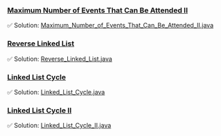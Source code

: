 ### [Maximum Number of Events That Can Be Attended II](https://leetcode.com/problems/maximum-number-of-events-that-can-be-attended-ii/description/)
✅ Solution: [Maximum_Number_of_Events_That_Can_Be_Attended_II.java](Maximum_Number_of_Events_That_Can_Be_Attended_II.java)

### [Reverse Linked List](https://leetcode.com/problems/reverse-linked-list/description/)
✅ Solution: [Reverse_Linked_List.java](Reverse_Linked_List.java)

### [Linked List Cycle](https://leetcode.com/problems/linked-list-cycle/description/)
✅ Solution: [Linked_List_Cycle.java](Linked_List_Cycle.java)

### [Linked List Cycle II](https://leetcode.com/problems/linked-list-cycle-ii/description/)
✅ Solution: [Linked_List_Cycle_II.java](Linked_List_Cycle_II.java)

